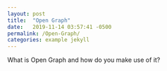 ```yaml
---
layout: post
title:  "Open Graph"
date:   2019-11-14 03:57:41 -0500
permalink: /Open-Graph/
categories: example jekyll
---
```



What is Open Graph and how do you make use of it?